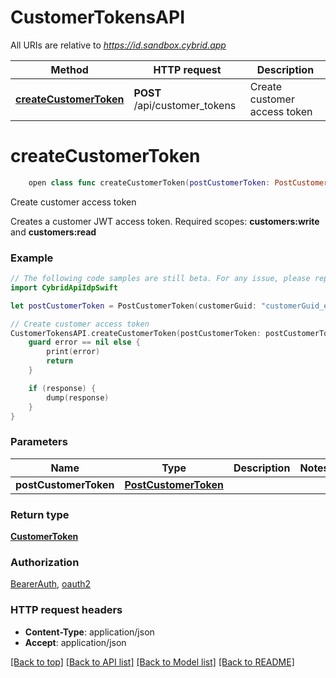 # CustomerTokensAPI

All URIs are relative to *https://id.sandbox.cybrid.app*

Method | HTTP request | Description
------------- | ------------- | -------------
[**createCustomerToken**](CustomerTokensAPI.md#createcustomertoken) | **POST** /api/customer_tokens | Create customer access token


# **createCustomerToken**
```swift
    open class func createCustomerToken(postCustomerToken: PostCustomerToken, completion: @escaping (_ data: CustomerToken?, _ error: Error?) -> Void)
```

Create customer access token

Creates a customer JWT access token.  Required scopes: **customers:write** and **customers:read**

### Example
```swift
// The following code samples are still beta. For any issue, please report via http://github.com/OpenAPITools/openapi-generator/issues/new
import CybridApiIdpSwift

let postCustomerToken = PostCustomerToken(customerGuid: "customerGuid_example", scopes: ["scopes_example"]) // PostCustomerToken | 

// Create customer access token
CustomerTokensAPI.createCustomerToken(postCustomerToken: postCustomerToken) { (response, error) in
    guard error == nil else {
        print(error)
        return
    }

    if (response) {
        dump(response)
    }
}
```

### Parameters

Name | Type | Description  | Notes
------------- | ------------- | ------------- | -------------
 **postCustomerToken** | [**PostCustomerToken**](PostCustomerToken.md) |  | 

### Return type

[**CustomerToken**](CustomerToken.md)

### Authorization

[BearerAuth](../README.md#BearerAuth), [oauth2](../README.md#oauth2)

### HTTP request headers

 - **Content-Type**: application/json
 - **Accept**: application/json

[[Back to top]](#) [[Back to API list]](../README.md#documentation-for-api-endpoints) [[Back to Model list]](../README.md#documentation-for-models) [[Back to README]](../README.md)

